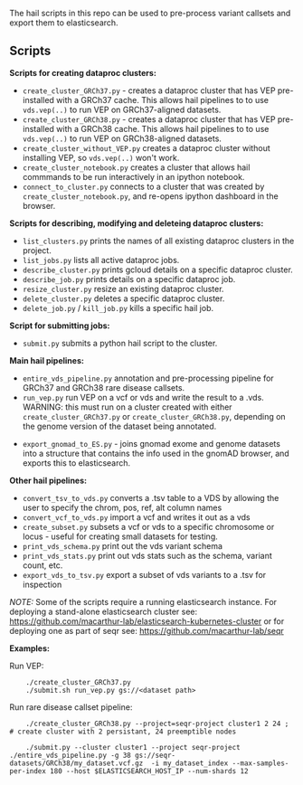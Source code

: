 The hail scripts in this repo can be used to pre-process variant callsets and export them to elasticsearch. 


Scripts
-------

**Scripts for creating dataproc clusters:**

* `create_cluster_GRCh37.py` - creates a dataproc cluster that has VEP pre-installed with a GRCh37 cache. This allows hail pipelines to to use `vds.vep(..)` to run VEP on GRCh37-aligned datasets. 
* `create_cluster_GRCh38.py` - creates a dataproc cluster that has VEP pre-installed with a GRCh38 cache. This allows hail pipelines to to use `vds.vep(..)` to run VEP on GRCh38-aligned datasets. 
* `create_cluster_without_VEP.py` creates a dataproc cluster without installing VEP, so `vds.vep(..)` won't work. 
* `create_cluster_notebook.py` creates a cluster that allows hail commmands to be run interactively in an ipython notebook. 
* `connect_to_cluster.py` connects to a cluster that was created by `create_cluster_notebook.py`, and re-opens ipython dashboard in the browser.

**Scripts for describing, modifying and deleteing dataproc clusters:**

* `list_clusters.py` prints the names of all existing dataproc clusters in the project.
* `list_jobs.py` lists all active dataproc jobs.
* `describe_cluster.py` prints gcloud details on a specific dataproc cluster.
* `describe_job.py` prints details on a specific dataproc job.
* `resize_cluster.py` resize an existing dataproc cluster.
* `delete_cluster.py` deletes a specific dataproc cluster.
* `delete_job.py` / `kill_job.py` kills a specific hail job.

**Script for submitting jobs:**

* `submit.py` submits a python hail script to the cluster.

**Main hail pipelines:**

* `entire_vds_pipeline.py` annotation and pre-processing pipeline for GRCh37 and GRCh38 rare disease callsets.
* `run_vep.py` run VEP on a vcf or vds and write the result to a .vds. WARNING: this must run on a cluster created with either `create_cluster_GRCh37.py` or `create_cluster_GRCh38.py`, depending on the genome version of the dataset being annotated.
- `export_gnomad_to_ES.py` - joins gnomad exome and genome datasets into a structure that contains the info used in the gnomAD browser, and exports this to elasticsearch.

**Other hail pipelines:**

* `convert_tsv_to_vds.py` converts a .tsv table to a VDS by allowing the user to specify the chrom, pos, ref, alt column names
* `convert_vcf_to_vds.py` import a vcf and writes it out as a vds
* `create_subset.py` subsets a vcf or vds to a specific chromosome or locus - useful for creating small datasets for testing. 
* `print_vds_schema.py` print out the vds variant schema
* `print_vds_stats.py`  print out vds stats such as the schema, variant count, etc.
* `export_vds_to_tsv.py`  export a subset of vds variants to a .tsv for inspection


*NOTE:* Some of the scripts require a running elasticsearch instance. For deploying a stand-alone elasticsearch cluster see: https://github.com/macarthur-lab/elasticsearch-kubernetes-cluster or for deploying one as part of seqr see: https://github.com/macarthur-lab/seqr


**Examples:**

Run VEP:
```
    ./create_cluster_GRCh37.py 
    ./submit.sh run_vep.py gs://<dataset path> 
```

Run rare disease callset pipeline:
```    
    ./create_cluster_GRCh38.py --project=seqr-project cluster1 2 24 ;   # create cluster with 2 persistant, 24 preemptible nodes

    ./submit.py --cluster cluster1 --project seqr-project ./entire_vds_pipeline.py -g 38 gs://seqr-datasets/GRCh38/my_dataset.vcf.gz  -i my_dataset_index --max-samples-per-index 180 --host $ELASTICSEARCH_HOST_IP --num-shards 12
```

